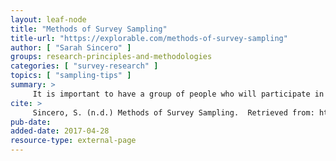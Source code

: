 ```yaml
---
layout: leaf-node
title: "Methods of Survey Sampling"
title-url: "https://explorable.com/methods-of-survey-sampling"
author: [ "Sarah Sincero" ]
groups: research-principles-and-methodologies
categories: [ "survey-research" ]
topics: [ "sampling-tips" ]
summary: >
     It is important to have a group of people who will participate in the survey and be able to represent the whole target population. This group is called a ?sample?. Determining the right kind and number of participants in a sample group, also known as sampling, is one of the basic steps in conducting surveys.
cite: >
     Sincero, S. (n.d.) Methods of Survey Sampling.  Retrieved from: https://explorable.com/methods-of-survey-sampling
pub-date: 
added-date: 2017-04-28
resource-type: external-page
---
```

